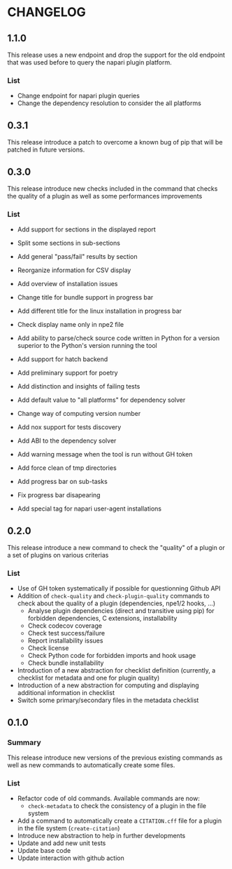 # CHANGELOG

## 1.1.0

This release uses a new endpoint and drop the support for the old endpoint that was used before to query the napari plugin platform.

### List

* Change endpoint for napari plugin queries
* Change the dependency resolution to consider the all platforms

## 0.3.1

This release introduce a patch to overcome a known bug of pip that will be patched in future versions.

## 0.3.0

This release introduce new checks included in the command that checks the quality of a plugin as well as some performances improvements

### List

* Add support for sections in the displayed report
* Split some sections in sub-sections
* Add general "pass/fail" results by section
* Reorganize information for CSV display
* Add overview of installation issues
* Change title for bundle support in progress bar
* Add different title for the linux installation in progress bar

* Check display name only in npe2 file
* Add ability to parse/check source code written in Python for a version superior to the Python's version running the tool
* Add support for hatch backend
* Add preliminary support for poetry
* Add distinction and insights of failing tests
* Add default value to "all platforms" for dependency solver
* Change way of computing version number
* Add nox support for tests discovery
* Add ABI to the dependency solver

* Add warning message when the tool is run without GH token
* Add force clean of tmp directories

* Add progress bar on sub-tasks
* Fix progress bar disapearing

* Add special tag for napari user-agent installations

## 0.2.0

This release introduce a new command to check the "quality" of a plugin or a set of plugins on various criterias

### List

* Use of GH token systematically if possible for questionning Github API
* Addition of `check-quality` and `check-plugin-quality` commands to check about the quality of a plugin (dependencies, npe1/2 hooks, ...)
    * Analyse plugin dependencies (direct and transitive using pip) for forbidden dependencies, C extensions, installability
    * Check codecov coverage
    * Check test success/failure
    * Report installability issues
    * Check license
    * Check Python code for forbidden imports and hook usage
    * Check bundle installability
* Introduction of a new abstraction for checklist definition (currently, a checklist for metadata and one for plugin quality)
* Introduction of a new abstraction for computing and displaying additional information in checklist
* Switch some primary/secondary files in the metadata checklist


## 0.1.0

### Summary

This release introduce new versions of the previous existing commands as well as new commands to automatically create some files.

### List

* Refactor code of old commands. Available commands are now:
    * `check-metadata` to check the consistency of a plugin in the file system
* Add a command to automatically create a `CITATION.cff` file for a plugin in the file system (`create-citation`)
* Introduce new abstraction to help in further developments
* Update and add new unit tests
* Update base code
* Update interaction with github action
